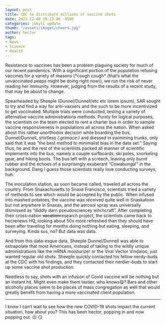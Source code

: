 ```yaml
---
layout: post
title: CDC to distribute millions of vaccine shots
date: 2021-11-08 19:13:00 -0500
categories: jekyll update
thumb: "/assets/images/cheers.jpg"
author: hector
tags:
- News
- Science
- Health
---
```


Resistance to vaccines has been a problem plaguing society for much of our recent pandemics. With a significant portion of the population refusing vaccines for a variety of reasons (\*cough cough\* (that’s what the unvaccinated peeps might be doing right now)), we run the risk of never reading her immunity. However, judging from the results of a recent study, that may be about to change. 

Spearheaded by Sheeple (Dunnel/Dunnell/etc etc lorem ipsum), SAR sought to try and find a way for anti-vaxxers and the such to be more incentivized to get vaccinated. Multiple trials were conducted, testing a variety of alternative vaccine administrations methods. Purely for logical purposes, the scientists on the team elected to rent a charter bus in order to sample vaccine responsiveness in populations all across the nation. When asked about this rather unorthodox decision while boarding the bus, Dunnel/Dunnell, shirtless *(:grimace:)* and dressed in swimming trunks, only said that it was “the best method to minimalist bias in the data set.” Saying thus, he and the rest of the scientists packed all manner of scientific implements into the bus, namely a couple surfboards, ski poles, snorkeling gear, and hiking boots. The bus left with a screech, leaving only burnt rubber and the echoes of a surprisingly exuberant “Cowabunga!” in the background. Dang I guess those scientists really love conducting surveys, huh.

The inoculation station, as soon became called, traveled all across the country. From Snaxachusetts to Snaxe Francisco, scientists tried a variety of methods to see which would be accepted by the public. When infused into mashed potatoes, the vaccine was received quite well in Snaskatoon but not anywhere in Snaxas, and the aerosol spray was universally dismissed as “diddly darn pseudosciencey witchcraft”. After completing their cross-nation ~~vacation~~research project, the scientists came back to hecrenews HQ, looking about 50x more refreshed than they should have been after traveling for months doing nothing but eating, sleeping, and surveying. Kinda sus, no? But data was data.

And from this data-esque data, Sheeple Dunnel/Dunnell was able to extrapolate that most Americans, instead of taking to the wildly unique administrations like the mRNA moisturizer or the Viral Vector Vindaloo, just wanted regular old shots. Sheeple quickly contacted his fellow nerdy-buds at the CDC with his findings, and they contacted their nerdier-buds to start up some vaccine shot production.

Needless to say, shots with an infusion of Covid vaccine will be nothing but an instant hit. Might even make them tastier, who knows😋? Bars and other alcoholly places seem to be places of mass congregation as well that would greatly benefit from having a more vaccinated client population. 

---

I know I can’t wait to see how the new COVID-19 shots impact the current situation, how about you? This has been hector, popping in and now popping out. :wink: :smirk:
